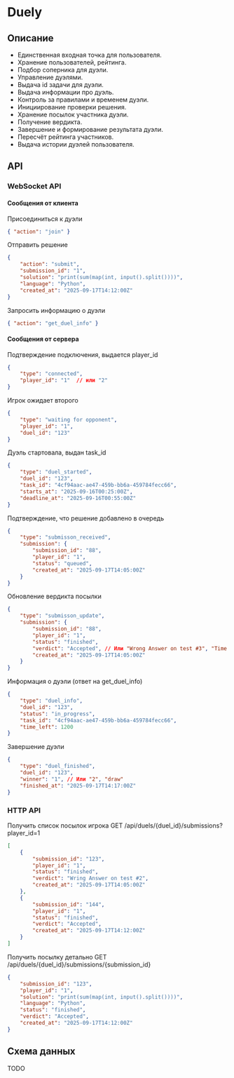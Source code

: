 # Duely

## Описание

- Единственная входная точка для пользователя.
- Хранение пользователей, рейтинга.
- Подбор соперника для дуэли.
- Управление дуэлями.
- Выдача id задачи для дуэли.
- Выдача информации про дуэль.
- Контроль за правилами и временем дуэли.
- Инициирование проверки решения.
- Хранение посылок участника дуэли.
- Получение вердикта.
- Завершение и формирование результата дуэли.
- Пересчёт рейтинга участников.
- Выдача истории дуэлей пользователя.

## API

### WebSocket API

#### Сообщения от клиента

Присоединиться к дуэли
```json
{ "action": "join" }
```

Отправить решение
```json
{
    "action": "submit",
    "submission_id": "1",
    "solution": "print(sum(map(int, input().split())))",
    "language": "Python",
    "created_at": "2025-09-17T14:12:00Z"
}
```

Запросить информацию о дуэли
```json
{ "action": "get_duel_info" }
```

#### Сообщения от сервера

Подтверждение подключения, выдается player_id
```json
{
    "type": "connected",
    "player_id": "1"  // или "2"
}
```

Игрок ожидает второго
```json
{
    "type": "waiting for opponent",
    "player_id": "1",
    "duel_id": "123"
}
```

Дуэль стартовала, выдан task_id
```json
{
    "type": "duel_started",
    "duel_id": "123",
    "task_id": "4cf94aac-ae47-459b-bb6a-459784fecc66",
    "starts_at": "2025-09-16T00:25:00Z",
    "deadline_at": "2025-09-16T00:55:00Z"
}
```

Подтверждение, что решение добавлено в очередь
```json
{
    "type": "submisson_received",
    "submission": {
        "submission_id": "88",
        "player_id": "1",
        "status": "queued",
        "created_at": "2025-09-17T14:05:00Z"
    }   
}
```

Обновление вердикта посылки
```json
{
    "type": "submisson_update",
    "submission": {
        "submission_id": "88",
        "player_id": "1",
        "status": "finished",
        "verdict": "Accepted", // Или "Wrong Answer on test #3", "Time Limit Exceeded"
        "created_at": "2025-09-17T14:05:00Z"
    }
}
```

Информация о дуэли (ответ на get_duel_info)
```json
{
    "type": "duel_info",
    "duel_id": "123",
    "status": "in_progress",
    "task_id": "4cf94aac-ae47-459b-bb6a-459784fecc66",
    "time_left": 1200
}
```

Завершение дуэли
```json
{
    "type": "duel_finished",
    "duel_id": "123",
    "winner": "1", // Или "2", "draw"
    "finished_at": "2025-09-17T14:17:00Z"
}
```


### HTTP API

Получить список посылок игрока
GET /api/duels/{duel_id}/submissions?player_id=1

```json
[
    {
        "submission_id": "123",
        "player_id": "1",
        "status": "finished",
        "verdict": "Wring Answer on test #2",
        "created_at": "2025-09-17T14:05:00Z"
    },
    {
        "submission_id": "144",
        "player_id": "1",
        "status": "finished",
        "verdict": "Accepted",
        "created_at": "2025-09-17T14:12:00Z"
    }
]
```

Получить посылку детально
GET /api/duels/{duel_id}/submissions/{submission_id}

```json
{
    "submission_id": "123",
    "player_id": "1",
    "solution": "print(sum(map(int, input().split())))",
    "language": "Python",
    "status": "finished",
    "verdict": "Accepted",
    "created_at": "2025-09-17T14:12:00Z"
}
```

## Схема данных
TODO
